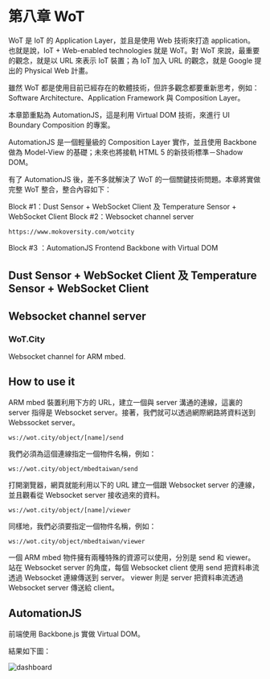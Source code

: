 # 第八章 WoT

WoT 是 IoT 的 Application Layer，並且是使用 Web 技術來打造 application。也就是說，IoT + Web-enabled technologies 就是 WoT。對 WoT 來說，最重要的觀念，就是以 URL 來表示 IoT 裝置；為 IoT 加入 URL 的觀念，就是 Google 提出的 Physical Web 計畫。

雖然 WoT 都是使用目前已經存在的軟體技術，但許多觀念都要重新思考，例如：Software Architecture、Application Framework 與 Composition Layer。

本章節重點為 AutomationJS，這是利用 Virtual DOM 技術，來進行 UI Boundary Composition 的專案。

AutomationJS 是一個輕量級的 Composition Layer 實作，並且使用 Backbone 做為 Model-View 的基礎；未來也將接軌 HTML 5 的新技術標準－Shadow DOM。

有了 AutomationJS 後，差不多就解決了 WoT 的一個關鍵技術問題。本章將實做完整 WoT 整合，整合內容如下：

Block #1：Dust Sensor + WebSocket Client 及 Temperature Sensor + WebSocket Client
Block #2：Websocket channel server
```
https://www.mokoversity.com/wotcity
```
Block #3 ：AutomationJS
Frontend
Backbone with Virtual DOM

##  Dust Sensor + WebSocket Client 及 Temperature Sensor + WebSocket Client

##  Websocket channel server

### WoT.City

Websocket channel for ARM mbed.

## How to use it

ARM mbed 裝置利用下方的 URL，建立一個與 server 溝通的連線，這裏的 server 指得是 Websocket server。接著，我們就可以透過網際網路將資料送到 Webssocket server。

```
ws://wot.city/object/[name]/send
```

我們必須為這個連線指定一個物件名稱，例如：

```
ws://wot.city/object/mbedtaiwan/send
```

打開瀏覽器，網頁就能利用以下的 URL 建立一個跟 Websocket server 的連線，並且觀看從 Websocket server 接收過來的資料。

```
ws://wot.city/object/[name]/viewer
```

同樣地，我們必須要指定一個物件名稱，例如：

```
ws://wot.city/object/mbedtaiwan/viewer
```

一個 ARM mbed 物件擁有兩種特殊的資源可以使用，分別是 send 和 viewer。
站在 Websocket server 的角度，每個 Websocket client 使用 send 把資料串流透過 Websocket 連線傳送到 server。
viewer 則是 server 把資料串流透過 Websocket server 傳送給 client。

## AutomationJS

前端使用 Backbone.js 實做 Virtual DOM。

結果如下圖：

![dashboard](http://i.imgur.com/BFturz1.png)
